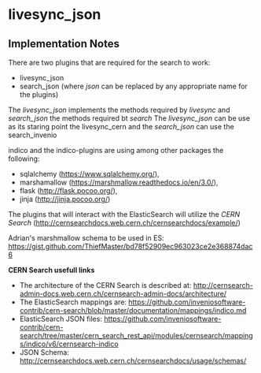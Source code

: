 # livesync_json

## Implementation Notes

There are two plugins that are required for the search to work:
- livesync_json
- search_json
(where _json_ can be replaced by any appropriate name for the plugins)

The _livesync_json_ implements the methods required by _livesync_ and _search_json_ the methods required bt _search_
The _livesync_json_ can be use as its staring point the livesync_cern and the _search_json_ can use the search_invenio

indico and the indico-plugins are using among other packages the following: 
* sqlalchemy (https://www.sqlalchemy.org/), 
* marshamallow (https://marshmallow.readthedocs.io/en/3.0/), 
* flask (http://flask.pocoo.org/), 
* jinja (http://jinja.pocoo.org/)

The plugins that will interact with the ElasticSearch will utilize the _CERN Search_ (http://cernsearchdocs.web.cern.ch/cernsearchdocs/example/)

Adrian's marshmallow schema to be used in ES: https://gist.github.com/ThiefMaster/bd78f52909ec963023ce2e368874dac6

**CERN Search usefull links**
* The architecture of the CERN Search is described at: http://cernsearch-admin-docs.web.cern.ch/cernsearch-admin-docs/architecture/ 
* The ElasticSearch mappings are: https://github.com/inveniosoftware-contrib/cern-search/blob/master/documentation/mappings/indico.md
* ElasticSearch JSON files: https://github.com/inveniosoftware-contrib/cern-search/tree/master/cern_search_rest_api/modules/cernsearch/mappings/indico/v6/cernsearch-indico
* JSON Schema: http://cernsearchdocs.web.cern.ch/cernsearchdocs/usage/schemas/

